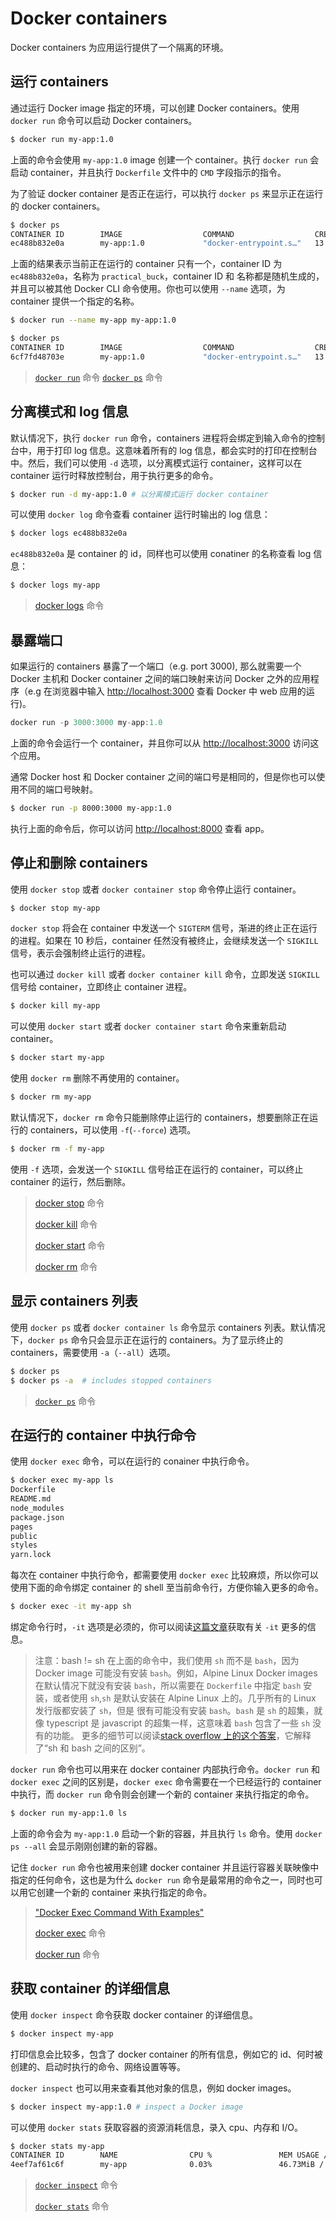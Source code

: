 # Docker containers

Docker containers 为应用运行提供了一个隔离的环境。

## 运行 containers

通过运行 Docker image 指定的环境，可以创建 Docker containers。使用 `docker run` 命令可以启动 Docker containers。
```bash
$ docker run my-app:1.0
```

上面的命令会使用 `my-app:1.0` image 创建一个 container。执行 `docker run` 会启动 container，并且执行 `Dockerfile` 文件中的 `CMD` 字段指示的指令。

为了验证 docker container 是否正在运行，可以执行 `docker ps` 来显示正在运行的 docker containers。
```bash
$ docker ps
CONTAINER ID        IMAGE                  COMMAND                  CREATED             STATUS              PORTS                               NAMES
ec488b832e0a        my-app:1.0             "docker-entrypoint.s…"   13 minutes ago      Up 13 minutes                                           practical_buck
```

上面的结果表示当前正在运行的 container 只有一个，container ID 为 `ec488b832e0a`，名称为 `practical_buck`，container ID 和 名称都是随机生成的，并且可以被其他 Docker CLI 命令使用。你也可以使用 `--name` 选项，为 container 提供一个指定的名称。
```bash
$ docker run --name my-app my-app:1.0
```

```bash
$ docker ps
CONTAINER ID        IMAGE                  COMMAND                  CREATED             STATUS              PORTS                               NAMES
6cf7fd48703e        my-app:1.0             "docker-entrypoint.s…"   13 minutes ago      Up 13 minutes                                           my-app
```

> [`docker run`](https://docs.docker.com/engine/reference/commandline/run/) 命令
> [`docker ps`](https://docs.docker.com/engine/reference/commandline/ps/) 命令

## 分离模式和 log 信息

默认情况下，执行 `docker run` 命令，containers 进程将会绑定到输入命令的控制台中，用于打印 log 信息。这意味着所有的 log 信息，都会实时的打印在控制台中。然后，我们可以使用 `-d` 选项，以分离模式运行 container，这样可以在 container 运行时释放控制台，用于执行更多的命令。
```bash
$ docker run -d my-app:1.0 # 以分离模式运行 docker container
```

可以使用 `docker log` 命令查看 container 运行时输出的 log 信息：
```bash
$ docker logs ec488b832e0a
```

`ec488b832e0a` 是 container 的 id，同样也可以使用 conatiner 的名称查看 log 信息：
```bash
$ docker logs my-app
```

> [docker logs](https://docs.docker.com/engine/reference/commandline/logs/) 命令

## 暴露端口

如果运行的 containers 暴露了一个端口（e.g. port 3000), 那么就需要一个 Docker 主机和 Docker container 之间的端口映射来访问 Docker 之外的应用程序（e.g 在浏览器中输入 [http://localhost:3000](http://localhost:3000) 查看 Docker 中 web 应用的运行)。

```javascript
docker run -p 3000:3000 my-app:1.0
```

上面的命令会运行一个 container，并且你可以从 [http://localhost:3000](http://localhost:3000) 访问这个应用。

通常 Docker host 和 Docker container 之间的端口号是相同的，但是你也可以使用不同的端口号映射。
```bash
$ docker run -p 8000:3000 my-app:1.0
```

执行上面的命令后，你可以访问 [http://localhost:8000](http://localhost:8000) 查看 app。

## 停止和删除 containers

使用 `docker stop` 或者 `docker container stop` 命令停止运行 container。
```bash
$ docker stop my-app
```

`docker stop` 将会在 container 中发送一个 `SIGTERM` 信号，渐进的终止正在运行的进程。如果在 10 秒后，container 任然没有被终止，会继续发送一个 `SIGKILL` 信号，表示会强制终止运行的进程。

也可以通过 `docker kill` 或者 `docker container kill` 命令，立即发送 `SIGKILL` 信号给 container，立即终止 container 进程。

```bash
$ docker kill my-app
```

可以使用 `docker start` 或者 `docker container start` 命令来重新启动 container。
```bash
$ docker start my-app
```

使用 `docker rm` 删除不再使用的 container。
```bash
$ docker rm my-app
```

默认情况下，`docker rm` 命令只能删除停止运行的 containers，想要删除正在运行的 containers，可以使用 `-f`(`--force`) 选项。
```bash
$ docker rm -f my-app
```

使用 `-f` 选项，会发送一个 `SIGKILL` 信号给正在运行的 container，可以终止 container 的运行，然后删除。

> [docker stop](https://docs.docker.com/engine/reference/commandline/stop/) 命令
>
> [docker kill](https://docs.docker.com/engine/reference/commandline/kill/) 命令
>
> [docker start](https://docs.docker.com/engine/reference/commandline/start/) 命令
>
> [docker rm](https://docs.docker.com/engine/reference/commandline/rm/) 命令

## 显示 containers 列表

使用 `docker ps` 或者 `docker container ls` 命令显示 containers 列表。默认情况下，`docker ps` 命令只会显示正在运行的 containers。为了显示终止的 containers，需要使用 `-a`（`--all`）选项。
```bash
$ docker ps
$ docker ps -a  # includes stopped containers
```

> [`docker ps`](https://docs.docker.com/engine/reference/commandline/ps/) 命令

## 在运行的 container 中执行命令

使用 `docker exec` 命令，可以在运行的 conainer 中执行命令。
```bash
$ docker exec my-app ls
Dockerfile
README.md
node_modules
package.json
pages
public
styles
yarn.lock
```

每次在 container 中执行命令，都需要使用 `docker exec` 比较麻烦，所以你可以使用下面的命令绑定 container 的 shell 至当前命令行，方便你输入更多的命令。
```bash
$ docker exec -it my-app sh
```

绑定命令行时，`-it` 选项是必须的，你可以阅读[这篇文章](https://devconnected.com/docker-exec-command-with-examples/)获取有关 `-it` 更多的信息。

> 注意：bash != sh
> 在上面的命令中，我们使用 `sh` 而不是 `bash`，因为 Docker image 可能没有安装 `bash`。例如，Alpine Linux Docker images 在默认情况下就没有安装 `bash`，所以需要在 `Dockerfile` 中指定 `bash` 安装，或者使用 `sh`,`sh` 是默认安装在 Alpine Linux 上的。几乎所有的 Linux 发行版都安装了 `sh`，但是 很有可能没有安装 `bash`。`bash` 是 `sh` 的超集，就像 typescript 是 javascript 的超集一样，这意味着 `bash` 包含了一些 `sh` 没有的功能。
> 更多的细节可以阅读[stack overflow 上的这个答案](https://stackoverflow.com/questions/5725296/difference-between-sh-and-bash)，它解释了“sh 和 bash 之间的区别”。

`docker run` 命令也可以用来在 docker container 内部执行命令。`docker run` 和 `docker exec` 之间的区别是，`docker exec` 命令需要在一个已经运行的 container 中执行，而 `docker run` 命令则会创建一个新的 container 来执行指定的命令。

```bash
$ docker run my-app:1.0 ls
```

上面的命令会为 `my-app:1.0` 启动一个新的容器，并且执行 `ls` 命令。使用 `docker ps --all` 会显示刚刚创建的新的容器。

记住 `docker run` 命令也被用来创建 docker container 并且运行容器关联映像中指定的任何命令，这也是为什么 `docker run` 命令是最常用的命令之一，同时也可以用它创建一个新的 container 来执行指定的命令。

> ["Docker Exec Command With Examples"](https://devconnected.com/docker-exec-command-with-examples/)
>
> [docker exec](https://docs.docker.com/engine/reference/commandline/exec/) 命令
>
> [docker run](https://docs.docker.com/engine/reference/commandline/run/) 命令

## 获取 container 的详细信息

使用 `docker inspect` 命令获取 docker container 的详细信息。
```bash
$ docker inspect my-app
```

打印信息会比较多，包含了 docker container 的所有信息，例如它的 id、何时被创建的、启动时执行的命令、网络设置等等。

`docker inspect` 也可以用来查看其他对象的信息，例如 docker images。
```bash
$ docker inspect my-app:1.0 # inspect a Docker image
```

可以使用 `docker stats` 获取容器的资源消耗信息，录入 cpu、内存和 I/O。
```bash
$ docker stats my-app
CONTAINER ID        NAME                CPU %               MEM USAGE / LIMIT     MEM %               NET I/O             BLOCK I/O           PIDS
4eef7af61c6f        my-app              0.03%               46.73MiB / 1.944GiB   2.35%               906B / 0B           0B / 0B             18
```

> [`docker inspect`](https://docs.docker.com/engine/reference/commandline/inspect/) 命令
>
> [`docker stats`](https://docs.docker.com/engine/reference/commandline/stats/) 命令
